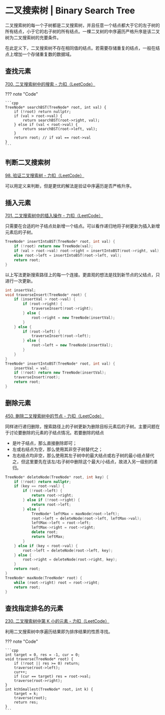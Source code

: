 # 二叉搜索树 | Binary Search Tree

二叉搜索树的每一个子树都是二叉搜索树，并且任意一个结点都大于它的左子树的所有结点，小于它的右子树的所有结点。一棵二叉树的中序遍历严格升序是该二叉树为二叉搜索树的充要条件。

在此定义下，二叉搜索树不存在相同值的结点。若需要存储重复的结点，一般在结点上增加一个存储重复数的数据域。

## 查找元素

[700. 二叉搜索树中的搜索 - 力扣（LeetCode）](https://leetcode.cn/problems/search-in-a-binary-search-tree/)

??? note "Code"

    ```cpp
    TreeNode* searchBST(TreeNode* root, int val) {
        if (!root) return nullptr;
        if (val > root->val) {
            return searchBST(root->right, val);
        } else if (val < root->val) {
            return searchBST(root->left, val);
        }
        return root; // if val == root->val
    }
    ```

## 判断二叉搜索树

[98. 验证二叉搜索树 - 力扣（LeetCode）](https://leetcode.cn/problems/validate-binary-search-tree/)

可以用定义来判断，但是更优的解法是验证中序遍历是否严格升序。

## 插入元素

[701. 二叉搜索树中的插入操作 - 力扣（LeetCode）](https://leetcode.cn/problems/insert-into-a-binary-search-tree/)

只需要在合适的叶子结点处新增一个结点。可以看作递归地将子树更新为插入新增元素后的子树。

```cpp
TreeNode* insertIntoBST(TreeNode* root, int val) {
    if (!root) return new TreeNode(val);
    if (val > root->val) root->right = insertIntoBST(root->right, val);
    else root->left = insertIntoBST(root->left, val);
    return root;
}
```

以上写法更新搜索路径上的每一个连接。更直观的想法是找到新节点的父结点，只进行一次更新。

```cpp
int insertVal;
void traverseInsert(TreeNode* root) {
    if (insertVal > root->val) {
        if (root->right) {
            traverseInsert(root->right);
        } else {
            root->right = new TreeNode(insertVal);
        }
    } else {
        if (root->left) {
            traverseInsert(root->left);
        } else {
            root->left = new TreeNode(insertVal);
        }
    }
}
TreeNode* insertIntoBST(TreeNode* root, int val) {
    insertVal = val;
    if (!root) return new TreeNode(insertVal);
    traverseInsert(root);
    return root;
}
```

## 删除元素

[450. 删除二叉搜索树中的节点 - 力扣（LeetCode）](https://leetcode.cn/problems/delete-node-in-a-bst/)

同样进行递归删除，搜索路径上的子树更新为删除目标元素后的子树。主要问题在于讨论要删除的元素的子结点情况。若要删除的结点

* 是叶子结点，那么直接删除即可；
* 左或右结点为空，那么使用其非空子树替代之；
* 左右结点均非空，那么使用其左子树中的最大结点或右子树的最小结点替代之，但这里要先在该左/右子树中删除这个最大/小结点，故进入另一级别的递归。

```cpp
TreeNode* deleteNode(TreeNode* root, int key) {
    if (!root) return nullptr;
    if (key == root->val) {
        if (!root->left) {
            return root->right;
        } else if (!root->right) {
            return root->left;
        } else {
            TreeNode* leftMax = maxNode(root->left);
            root->left = deleteNode(root->left, leftMax->val);
            leftMax->left = root->left;
            leftMax->right = root->right;
            delete root;
            return leftMax;
        }
    } else if (key < root->val) {
        root->left = deleteNode(root->left, key);
    } else {
        root->right = deleteNode(root->right, key);
    }
    return root;
}
TreeNode* maxNode(TreeNode* root) {
    while (root->right) root = root->right;
    return root;
}
```

## 查找指定排名的元素

[230. 二叉搜索树中第 K 小的元素 - 力扣（LeetCode）](https://leetcode.cn/problems/kth-smallest-element-in-a-bst/)

利用二叉搜索树中序遍历结果即为排序结果的性质寻找。

??? note "Code"

    ```cpp
    int target = 0, res = -1, cur = 0;
    void traverse(TreeNode* root) {
        if (!root || res >= 0) return;
        traverse(root->left);
        cur++;
        if (cur == target) res = root->val;
        traverse(root->right);
    }
    int kthSmallest(TreeNode* root, int k) {
        target = k;
        traverse(root);
        return res;
    }
    ```
